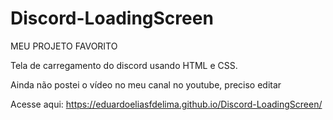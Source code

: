 # Discord-LoadingScreen

MEU PROJETO FAVORITO 

Tela de carregamento do discord usando HTML e CSS. 

Ainda não postei o vídeo no meu canal no youtube, preciso editar

Acesse aqui: https://eduardoeliasfdelima.github.io/Discord-LoadingScreen/
